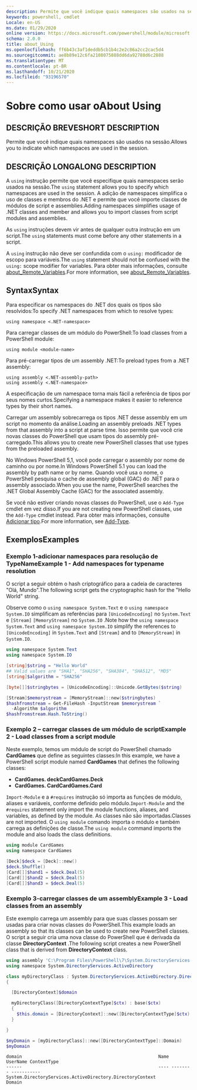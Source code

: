 ```yaml
---
description: Permite que você indique quais namespaces são usados na sessão.
keywords: powershell, cmdlet
Locale: en-US
ms.date: 01/29/2020
online version: https://docs.microsoft.com/powershell/module/microsoft.powershell.core/about/about_using?view=powershell-5.1&WT.mc_id=ps-gethelp
schema: 2.0.0
title: about_Using
ms.openlocfilehash: ff6b43c3af1deddb5cb1b4c2e2c86a2cc2cac5d4
ms.sourcegitcommit: ae8b89e12c6fa2108075888dd6da92788d6c2888
ms.translationtype: MT
ms.contentlocale: pt-BR
ms.lasthandoff: 10/21/2020
ms.locfileid: "93196570"
---
```

# <a name="about-using"></a><span data-ttu-id="043b7-104">Sobre como usar o</span><span class="sxs-lookup"><span data-stu-id="043b7-104">About Using</span></span>

## <a name="short-description"></a><span data-ttu-id="043b7-105">DESCRIÇÃO BREVE</span><span class="sxs-lookup"><span data-stu-id="043b7-105">SHORT DESCRIPTION</span></span>
<span data-ttu-id="043b7-106">Permite que você indique quais namespaces são usados na sessão.</span><span class="sxs-lookup"><span data-stu-id="043b7-106">Allows you to indicate which namespaces are used in the session.</span></span>

## <a name="long-description"></a><span data-ttu-id="043b7-107">DESCRIÇÃO LONGA</span><span class="sxs-lookup"><span data-stu-id="043b7-107">LONG DESCRIPTION</span></span>

<span data-ttu-id="043b7-108">A `using` instrução permite que você especifique quais namespaces serão usados na sessão.</span><span class="sxs-lookup"><span data-stu-id="043b7-108">The `using` statement allows you to specify which namespaces are used in the session.</span></span> <span data-ttu-id="043b7-109">A adição de namespaces simplifica o uso de classes e membros do .NET e permite que você importe classes de módulos de script e assemblies.</span><span class="sxs-lookup"><span data-stu-id="043b7-109">Adding namespaces simplifies usage of .NET classes and member and allows you to import classes from script modules and assemblies.</span></span>

<span data-ttu-id="043b7-110">As `using` instruções devem vir antes de qualquer outra instrução em um script.</span><span class="sxs-lookup"><span data-stu-id="043b7-110">The `using` statements must come before any other statements in a script.</span></span>

<span data-ttu-id="043b7-111">A `using` instrução não deve ser confundida com o `using:` modificador de escopo para variáveis.</span><span class="sxs-lookup"><span data-stu-id="043b7-111">The `using` statement should not be confused with the `using:` scope modifier for variables.</span></span> <span data-ttu-id="043b7-112">Para obter mais informações, consulte [about_Remote_Variables](about_Remote_Variables.md).</span><span class="sxs-lookup"><span data-stu-id="043b7-112">For more information, see [about_Remote_Variables](about_Remote_Variables.md).</span></span>

## <a name="syntax"></a><span data-ttu-id="043b7-113">Syntax</span><span class="sxs-lookup"><span data-stu-id="043b7-113">Syntax</span></span>

<span data-ttu-id="043b7-114">Para especificar os namespaces do .NET dos quais os tipos são resolvidos:</span><span class="sxs-lookup"><span data-stu-id="043b7-114">To specify .NET namespaces from which to resolve types:</span></span>

```
using namespace <.NET-namespace>
```

<span data-ttu-id="043b7-115">Para carregar classes de um módulo do PowerShell:</span><span class="sxs-lookup"><span data-stu-id="043b7-115">To load classes from a PowerShell module:</span></span>

```
using module <module-name>
```

<span data-ttu-id="043b7-116">Para pré-carregar tipos de um assembly .NET:</span><span class="sxs-lookup"><span data-stu-id="043b7-116">To preload types from a .NET assembly:</span></span>

```
using assembly <.NET-assembly-path>
using assembly <.NET-namespace>
```

<span data-ttu-id="043b7-117">A especificação de um namespace torna mais fácil a referência de tipos por seus nomes curtos.</span><span class="sxs-lookup"><span data-stu-id="043b7-117">Specifying a namespace makes it easier to reference types by their short names.</span></span>

<span data-ttu-id="043b7-118">Carregar um assembly sobrecarrega os tipos .NET desse assembly em um script no momento da análise.</span><span class="sxs-lookup"><span data-stu-id="043b7-118">Loading an assembly preloads .NET types from that assembly into a script at parse time.</span></span> <span data-ttu-id="043b7-119">Isso permite que você crie novas classes do PowerShell que usam tipos do assembly pré-carregado.</span><span class="sxs-lookup"><span data-stu-id="043b7-119">This allows you to create new PowerShell classes that use types from the preloaded assembly.</span></span>

<span data-ttu-id="043b7-120">No Windows PowerShell 5,1, você pode carregar o assembly por nome de caminho ou por nome.</span><span class="sxs-lookup"><span data-stu-id="043b7-120">In Windows PowerShell 5.1 you can load the assembly by path name or by name.</span></span> <span data-ttu-id="043b7-121">Quando você usa o nome, o PowerShell pesquisa o cache de assembly global (GAC) do .NET para o assembly associado.</span><span class="sxs-lookup"><span data-stu-id="043b7-121">When you use the name, PowerShell searches the .NET Global Assembly Cache (GAC) for the associated assembly.</span></span>

<span data-ttu-id="043b7-122">Se você não estiver criando novas classes do PowerShell, use o `Add-Type` cmdlet em vez disso.</span><span class="sxs-lookup"><span data-stu-id="043b7-122">If you are not creating new PowerShell classes, use the `Add-Type` cmdlet instead.</span></span> <span data-ttu-id="043b7-123">Para obter mais informações, consulte [Adicionar tipo](xref:Microsoft.PowerShell.Utility.Add-Type).</span><span class="sxs-lookup"><span data-stu-id="043b7-123">For more information, see [Add-Type](xref:Microsoft.PowerShell.Utility.Add-Type).</span></span>

## <a name="examples"></a><span data-ttu-id="043b7-124">Exemplos</span><span class="sxs-lookup"><span data-stu-id="043b7-124">Examples</span></span>

### <a name="example-1---add-namespaces-for-typename-resolution"></a><span data-ttu-id="043b7-125">Exemplo 1-adicionar namespaces para resolução de TypeName</span><span class="sxs-lookup"><span data-stu-id="043b7-125">Example 1 - Add namespaces for typename resolution</span></span>

<span data-ttu-id="043b7-126">O script a seguir obtém o hash criptográfico para a cadeia de caracteres "Olá, Mundo".</span><span class="sxs-lookup"><span data-stu-id="043b7-126">The following script gets the cryptographic hash for the "Hello World" string.</span></span>

<span data-ttu-id="043b7-127">Observe como o `using namespace System.Text` e o `using namespace System.IO` simplificam as referências para `[UnicodeEncoding]` no `System.Text` e `[Stream]` `[MemoryStream]` no `System.IO` .</span><span class="sxs-lookup"><span data-stu-id="043b7-127">Note how the `using namespace System.Text` and `using namespace System.IO` simplify the references to `[UnicodeEncoding]` in `System.Text` and `[Stream]` and to `[MemoryStream]` in `System.IO`.</span></span>

```powershell
using namespace System.Text
using namespace System.IO

[string]$string = "Hello World"
## Valid values are "SHA1", "SHA256", "SHA384", "SHA512", "MD5"
[string]$algorithm = "SHA256"

[byte[]]$stringbytes = [UnicodeEncoding]::Unicode.GetBytes($string)

[Stream]$memorystream = [MemoryStream]::new($stringbytes)
$hashfromstream = Get-FileHash -InputStream $memorystream `
  -Algorithm $algorithm
$hashfromstream.Hash.ToString()
```

### <a name="example-2---load-classes-from-a-script-module"></a><span data-ttu-id="043b7-128">Exemplo 2 – carregar classes de um módulo de script</span><span class="sxs-lookup"><span data-stu-id="043b7-128">Example 2 - Load classes from a script module</span></span>

<span data-ttu-id="043b7-129">Neste exemplo, temos um módulo de script do PowerShell chamado **CardGames** que define as seguintes classes:</span><span class="sxs-lookup"><span data-stu-id="043b7-129">In this example, we have a PowerShell script module named **CardGames** that defines the following classes:</span></span>

- <span data-ttu-id="043b7-130">**CardGames. deck**</span><span class="sxs-lookup"><span data-stu-id="043b7-130">**CardGames.Deck**</span></span>
- <span data-ttu-id="043b7-131">**CardGames. Card**</span><span class="sxs-lookup"><span data-stu-id="043b7-131">**CardGames.Card**</span></span>

<span data-ttu-id="043b7-132">`Import-Module` e a `#requires` instrução só importa as funções de módulo, aliases e variáveis, conforme definido pelo módulo.</span><span class="sxs-lookup"><span data-stu-id="043b7-132">`Import-Module` and the `#requires` statement only import the module functions, aliases, and variables, as defined by the module.</span></span> <span data-ttu-id="043b7-133">As classes não são importadas.</span><span class="sxs-lookup"><span data-stu-id="043b7-133">Classes are not imported.</span></span> <span data-ttu-id="043b7-134">O `using module` comando importa o módulo e também carrega as definições de classe.</span><span class="sxs-lookup"><span data-stu-id="043b7-134">The `using module` command imports the module and also loads the class definitions.</span></span>

```powershell
using module CardGames
using namespace CardGames

[Deck]$deck = [Deck]::new()
$deck.Shuffle()
[Card[]]$hand1 = $deck.Deal(5)
[Card[]]$hand2 = $deck.Deal(5)
[Card[]]$hand3 = $deck.Deal(5)
```

### <a name="example-3---load-classes-from-an-assembly"></a><span data-ttu-id="043b7-135">Exemplo 3-carregar classes de um assembly</span><span class="sxs-lookup"><span data-stu-id="043b7-135">Example 3 - Load classes from an assembly</span></span>

<span data-ttu-id="043b7-136">Este exemplo carrega um assembly para que suas classes possam ser usadas para criar novas classes do PowerShell.</span><span class="sxs-lookup"><span data-stu-id="043b7-136">This example loads an assembly so that its classes can be used to create new PowerShell classes.</span></span> <span data-ttu-id="043b7-137">O script a seguir cria uma nova classe do PowerShell que é derivada da classe **DirectoryContext** .</span><span class="sxs-lookup"><span data-stu-id="043b7-137">The following script creates a new PowerShell class that is derived from **DirectoryContext** class.</span></span>

```powershell
using assembly 'C:\Program Files\PowerShell\7\System.DirectoryServices.dll'
using namespace System.DirectoryServices.ActiveDirectory

class myDirectoryClass : System.DirectoryServices.ActiveDirectory.DirectoryContext
{

  [DirectoryContext]$domain

  myDirectoryClass([DirectoryContextType]$ctx) : base($ctx)
  {
    $this.domain = [DirectoryContext]::new([DirectoryContextType]$ctx)
  }

}

$myDomain = [myDirectoryClass]::new([DirectoryContextType]::Domain)
$myDomain
```

```Output
domain                                                    Name UserName ContextType
------                                                    ---- -------- -----------
System.DirectoryServices.ActiveDirectory.DirectoryContext                    Domain
```
